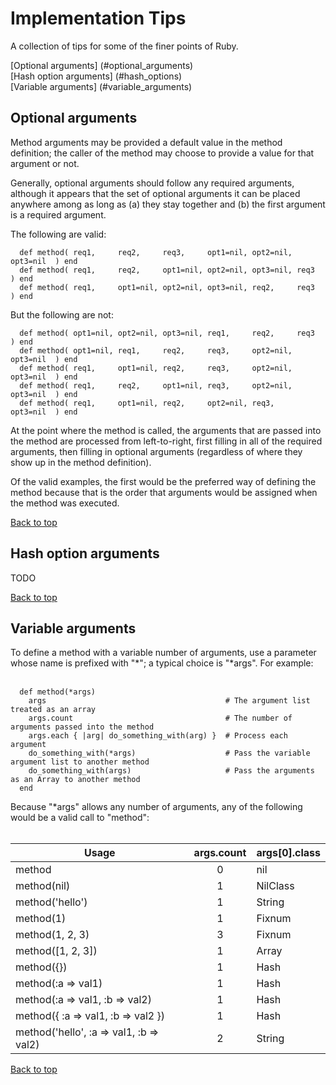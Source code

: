 <!-- lib/doc/tips.md -->

# Implementation Tips                                        <a name="top"></a>

  A collection of tips for some of the finer points of Ruby.

  [Optional arguments]    (#optional_arguments) <br/>
  [Hash option arguments] (#hash_options)       <br/>
  [Variable arguments]    (#variable_arguments) <br/>

## Optional arguments                         <a name="optional_arguments"></a>

  Method arguments may be provided a default value in the method definition;
  the caller of the method may choose to provide a value for that argument or
  not.

  Generally, optional arguments should follow any required arguments, although
  it appears that the set of optional arguments it can be placed anywhere among
  as long as (a) they stay together and (b) the first argument is a required
  argument.

  The following are valid:

```
  def method( req1,     req2,     req3,     opt1=nil, opt2=nil, opt3=nil  ) end
  def method( req1,     req2,     opt1=nil, opt2=nil, opt3=nil, req3      ) end
  def method( req1,     opt1=nil, opt2=nil, opt3=nil, req2,     req3      ) end
```

  But the following are not:

```
  def method( opt1=nil, opt2=nil, opt3=nil, req1,     req2,     req3      ) end
  def method( opt1=nil, req1,     req2,     req3,     opt2=nil, opt3=nil  ) end
  def method( req1,     opt1=nil, req2,     req3,     opt2=nil, opt3=nil  ) end
  def method( req1,     req2,     opt1=nil, req3,     opt2=nil, opt3=nil  ) end
  def method( req1,     opt1=nil, req2,     opt2=nil, req3,     opt3=nil  ) end
```

  At the point where the method is called, the arguments that are passed into
  the method are processed from left-to-right, first filling in all of the
  required arguments, then filling in optional arguments (regardless of where
  they show up in the method definition).

  Of the valid examples, the first would be the preferred way of defining the
  method because that is the order that arguments would be assigned when the
  method was executed.

  [Back to top](#top)

## Hash option arguments                            <a name="hash_options"></a>

  TODO

  [Back to top](#top)

## Variable arguments                         <a name="variable_arguments"></a>

  To define a method with a variable number of arguments, use a parameter whose
  name is prefixed with "\*"; a typical choice is "\*args".  For example:
  <br/><br/>

```
  def method(*args)
    args                                        # The argument list treated as an array
    args.count                                  # The number of arguments passed into the method
    args.each { |arg| do_something_with(arg) }  # Process each argument
    do_something_with(*args)                    # Pass the variable argument list to another method
    do_something_with(args)                     # Pass the arguments as an Array to another method
  end
```

  Because "\*args" allows any number of arguments, any of the following would
  be a valid call to "method":
  <br/><br/>

| Usage                                   | args.count  | args[0].class |
| --------------------------------------- |:-----------:| ------------- |
| method                                  | 0           | nil           |
| method(nil)                             | 1           | NilClass      |
| method('hello')                         | 1           | String        |
| method(1)                               | 1           | Fixnum        |
| method(1, 2, 3)                         | 3           | Fixnum        |
| method([1, 2, 3])                       | 1           | Array         |
| method({})                              | 1           | Hash          |
| method(:a => val1)                      | 1           | Hash          |
| method(:a => val1, :b => val2)          | 1           | Hash          |
| method({ :a => val1, :b => val2 })      | 1           | Hash          |
| method('hello', :a => val1, :b => val2) | 2           | String        |

  [Back to top](#top)
